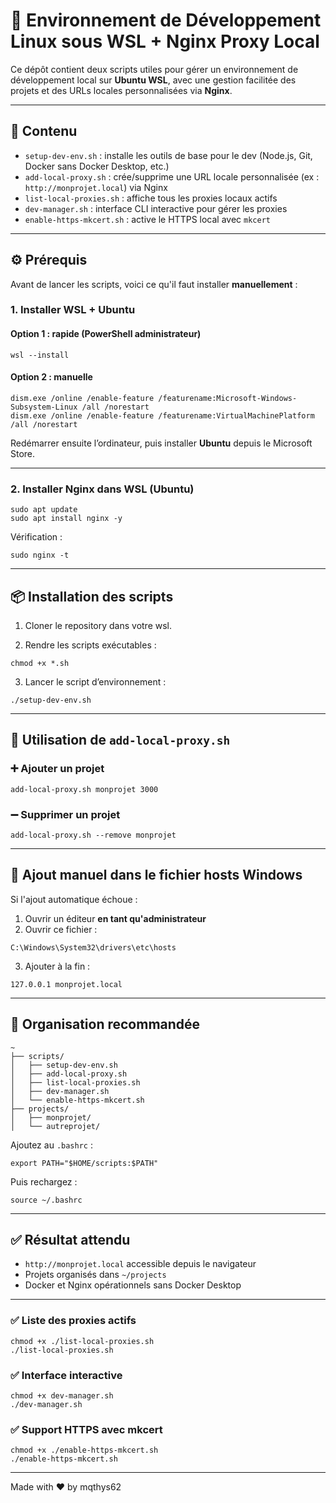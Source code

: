 # 🐧 Environnement de Développement Linux sous WSL + Nginx Proxy Local

Ce dépôt contient deux scripts utiles pour gérer un environnement de développement local sur **Ubuntu WSL**, avec une gestion facilitée des projets et des URLs locales personnalisées via **Nginx**.

---

## 🧰 Contenu

- `setup-dev-env.sh` : installe les outils de base pour le dev (Node.js, Git, Docker sans Docker Desktop, etc.)
- `add-local-proxy.sh` : crée/supprime une URL locale personnalisée (ex : `http://monprojet.local`) via Nginx
- `list-local-proxies.sh` : affiche tous les proxies locaux actifs
- `dev-manager.sh` : interface CLI interactive pour gérer les proxies
- `enable-https-mkcert.sh` : active le HTTPS local avec `mkcert`

---

## ⚙️ Prérequis

Avant de lancer les scripts, voici ce qu'il faut installer **manuellement** :

### 1. Installer WSL + Ubuntu

#### Option 1 : rapide (PowerShell administrateur)
```
wsl --install
```

#### Option 2 : manuelle
```
dism.exe /online /enable-feature /featurename:Microsoft-Windows-Subsystem-Linux /all /norestart
dism.exe /online /enable-feature /featurename:VirtualMachinePlatform /all /norestart
```

Redémarrer ensuite l’ordinateur, puis installer **Ubuntu** depuis le Microsoft Store.

---

### 2. Installer Nginx dans WSL (Ubuntu)
```
sudo apt update
sudo apt install nginx -y
```

Vérification :
```
sudo nginx -t
```

---

## 📦 Installation des scripts

1. Cloner le repository dans votre wsl.

2. Rendre les scripts exécutables :
```
chmod +x *.sh
```

3. Lancer le script d’environnement :
```
./setup-dev-env.sh
```

---

## 🔧 Utilisation de `add-local-proxy.sh`

### ➕ Ajouter un projet
```
add-local-proxy.sh monprojet 3000
```

### ➖ Supprimer un projet
```
add-local-proxy.sh --remove monprojet
```

---

## 📝 Ajout manuel dans le fichier hosts Windows

Si l'ajout automatique échoue :

1. Ouvrir un éditeur **en tant qu'administrateur**
2. Ouvrir ce fichier :
```
C:\Windows\System32\drivers\etc\hosts
```
3. Ajouter à la fin :
```
127.0.0.1 monprojet.local
```

---

## 📂 Organisation recommandée

```
~
├── scripts/
│   ├── setup-dev-env.sh
│   ├── add-local-proxy.sh
│   ├── list-local-proxies.sh
│   ├── dev-manager.sh
│   └── enable-https-mkcert.sh
├── projects/
│   ├── monprojet/
│   └── autreprojet/
```

Ajoutez au `.bashrc` :
```
export PATH="$HOME/scripts:$PATH"
```

Puis rechargez :
```
source ~/.bashrc
```

---

## ✅ Résultat attendu

- `http://monprojet.local` accessible depuis le navigateur
- Projets organisés dans `~/projects`
- Docker et Nginx opérationnels sans Docker Desktop

---

### ✅ Liste des proxies actifs
```
chmod +x ./list-local-proxies.sh
./list-local-proxies.sh
```

### ✅ Interface interactive
```
chmod +x dev-manager.sh
./dev-manager.sh
```

### ✅ Support HTTPS avec mkcert
```
chmod +x ./enable-https-mkcert.sh
./enable-https-mkcert.sh
```

---
Made with ❤️ by mqthys62
